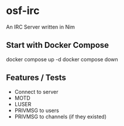 # osf-irc
An IRC Server written in Nim

## Start with Docker Compose
docker compose up -d
docker compose down

## Features / Tests
- Connect to server
- MOTD
- LUSER
- PRIVMSG to users
- PRIVMSG to channels (if they existed)